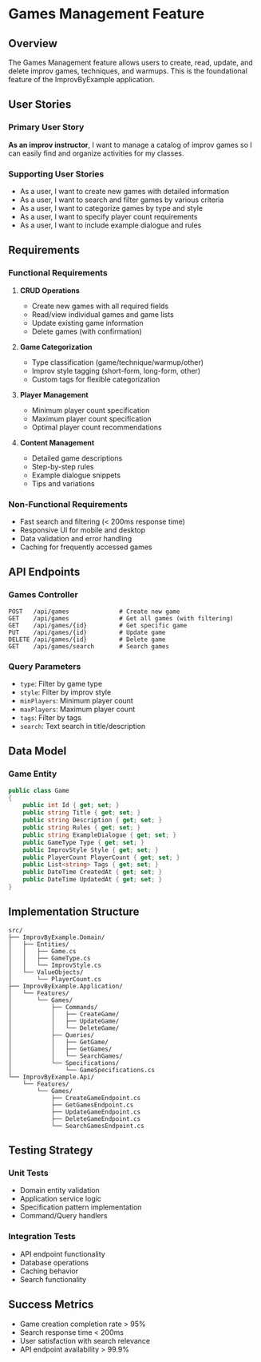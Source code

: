 # Games Management Feature

## Overview
The Games Management feature allows users to create, read, update, and delete improv games, techniques, and warmups. This is the foundational feature of the ImprovByExample application.

## User Stories

### Primary User Story
**As an improv instructor**, I want to manage a catalog of improv games so I can easily find and organize activities for my classes.

### Supporting User Stories
- As a user, I want to create new games with detailed information
- As a user, I want to search and filter games by various criteria
- As a user, I want to categorize games by type and style
- As a user, I want to specify player count requirements
- As a user, I want to include example dialogue and rules

## Requirements

### Functional Requirements
1. **CRUD Operations**
   - Create new games with all required fields
   - Read/view individual games and game lists
   - Update existing game information
   - Delete games (with confirmation)

2. **Game Categorization**
   - Type classification (game/technique/warmup/other)
   - Improv style tagging (short-form, long-form, other)
   - Custom tags for flexible categorization

3. **Player Management**
   - Minimum player count specification
   - Maximum player count specification
   - Optimal player count recommendations

4. **Content Management**
   - Detailed game descriptions
   - Step-by-step rules
   - Example dialogue snippets
   - Tips and variations

### Non-Functional Requirements
- Fast search and filtering (< 200ms response time)
- Responsive UI for mobile and desktop
- Data validation and error handling
- Caching for frequently accessed games

## API Endpoints

### Games Controller
```
POST   /api/games              # Create new game
GET    /api/games              # Get all games (with filtering)
GET    /api/games/{id}         # Get specific game
PUT    /api/games/{id}         # Update game
DELETE /api/games/{id}         # Delete game
GET    /api/games/search       # Search games
```

### Query Parameters
- `type`: Filter by game type
- `style`: Filter by improv style
- `minPlayers`: Minimum player count
- `maxPlayers`: Maximum player count
- `tags`: Filter by tags
- `search`: Text search in title/description

## Data Model

### Game Entity
```csharp
public class Game
{
    public int Id { get; set; }
    public string Title { get; set; }
    public string Description { get; set; }
    public string Rules { get; set; }
    public string ExampleDialogue { get; set; }
    public GameType Type { get; set; }
    public ImprovStyle Style { get; set; }
    public PlayerCount PlayerCount { get; set; }
    public List<string> Tags { get; set; }
    public DateTime CreatedAt { get; set; }
    public DateTime UpdatedAt { get; set; }
}
```

## Implementation Structure

```
src/
├── ImprovByExample.Domain/
│   ├── Entities/
│   │   ├── Game.cs
│   │   ├── GameType.cs
│   │   └── ImprovStyle.cs
│   └── ValueObjects/
│       └── PlayerCount.cs
├── ImprovByExample.Application/
│   └── Features/
│       └── Games/
│           ├── Commands/
│           │   ├── CreateGame/
│           │   ├── UpdateGame/
│           │   └── DeleteGame/
│           ├── Queries/
│           │   ├── GetGame/
│           │   ├── GetGames/
│           │   └── SearchGames/
│           └── Specifications/
│               └── GameSpecifications.cs
└── ImprovByExample.Api/
    └── Features/
        └── Games/
            ├── CreateGameEndpoint.cs
            ├── GetGamesEndpoint.cs
            ├── UpdateGameEndpoint.cs
            ├── DeleteGameEndpoint.cs
            └── SearchGamesEndpoint.cs
```

## Testing Strategy

### Unit Tests
- Domain entity validation
- Application service logic
- Specification pattern implementation
- Command/Query handlers

### Integration Tests
- API endpoint functionality
- Database operations
- Caching behavior
- Search functionality

## Success Metrics
- Game creation completion rate > 95%
- Search response time < 200ms
- User satisfaction with search relevance
- API endpoint availability > 99.9%

